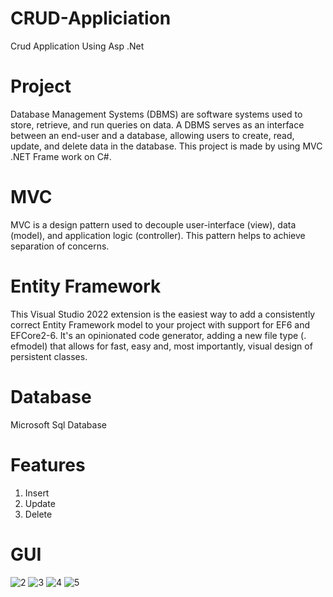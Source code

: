 # CRUD-Appliciation
Crud Application Using Asp .Net

# Project

Database Management Systems (DBMS) are software systems used to store, retrieve, and run queries on data. A DBMS serves as an interface between an end-user and a database, allowing users to create, read, update, and delete data in the database. This project is made by using MVC .NET Frame work on C#.

# MVC
MVC is a design pattern used to decouple user-interface (view), data (model), and application logic (controller). This pattern helps to achieve separation of concerns.

# Entity Framework
This Visual Studio 2022 extension is the easiest way to add a consistently correct Entity Framework model to your project with support for EF6 and EFCore2-6. It's an opinionated code generator, adding a new file type (. efmodel) that allows for fast, easy and, most importantly, visual design of persistent classes.

# Database
Microsoft Sql Database

# Features
1. Insert
2. Update
3. Delete

# GUI

![2](https://user-images.githubusercontent.com/73800301/226446357-960c017c-c665-4659-a8c5-47023417f17c.PNG)
![3](https://user-images.githubusercontent.com/73800301/226446363-cfc18910-681b-4c7a-b2a4-10c4e4490f0d.PNG)
![4](https://user-images.githubusercontent.com/73800301/226446366-1bf61515-8395-4ea8-9c51-13c37fb1c265.PNG)
![5](https://user-images.githubusercontent.com/73800301/226446369-bde79fa5-1533-4124-a20b-a16c9f3c54ed.PNG)


